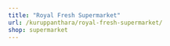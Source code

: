 ```yaml
---
title: "Royal Fresh Supermarket"
url: /kuruppanthara/royal-fresh-supermarket/
shop: supermarket
---
```

